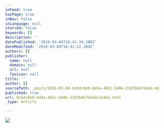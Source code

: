 ```yaml
---
inFeed: true
hasPage: true
inNav: false
inLanguage: null
starred: false
keywords: []
description: ''
datePublished: '2016-03-04T16:41:34.106Z'
dateModified: '2016-03-04T16:41:12.389Z'
authors: []
publisher:
  name: null
  domain: null
  url: null
  favicon: null
title: ''
author: []
sourcePath: _posts/2016-03-04-0c6dc0e9-bd4a-465c-b40e-23d7b0e7da5d.md
published: true
url: 0c6dc0e9-bd4a-465c-b40e-23d7b0e7da5d/index.html
_type: Article

---
```

![](https://the-grid-user-content.s3-us-west-2.amazonaws.com/87997b21-e0b2-4aca-99f1-ad1f2424b2af.png)